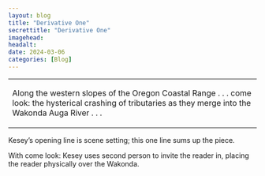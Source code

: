 ```yaml
---
layout: blog
title: "Derivative One"
secrettitle: "Derivative One"
imagehead: 
headalt: 
date: 2024-03-06
categories: [Blog]
---
```


<div>
    <table class="closetablejust">
        <tr>
          <td>
            <p class="closereadjust">
            Along the western slopes of the Oregon Coastal Range . . .  
            come look: the hysterical crashing of tributaries as they 
            merge into the Wakonda Auga River . . .
            </p>
          </td>
        </tr>
    </table>
    <div>
        <p>Kesey’s opening line is scene setting; this one line sums up the piece.</p>
        <p>With come look: Kesey uses second person to invite the reader in, placing the reader physically over the Wakonda.</p>
    </div>
</div>
